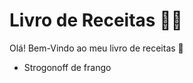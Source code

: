# Livro de Receitas :man_cook:

Olá! Bem-Vindo ao meu livro de receitas :wave:

- Strogonoff de frango
